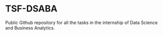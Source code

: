# TSF-DSABA
Public Github repository for all the tasks in the internship of Data Science and Business Analytics.
